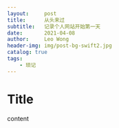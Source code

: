 ```yaml
---
layout:     post
title:      从头来过
subtitle:   记录个人网站开始第一天
date:       2021-04-08
author:     Leo Wong
header-img: img/post-bg-swift2.jpg
catalog: true
tags:
    - 琐记
---
```



# Title

content
